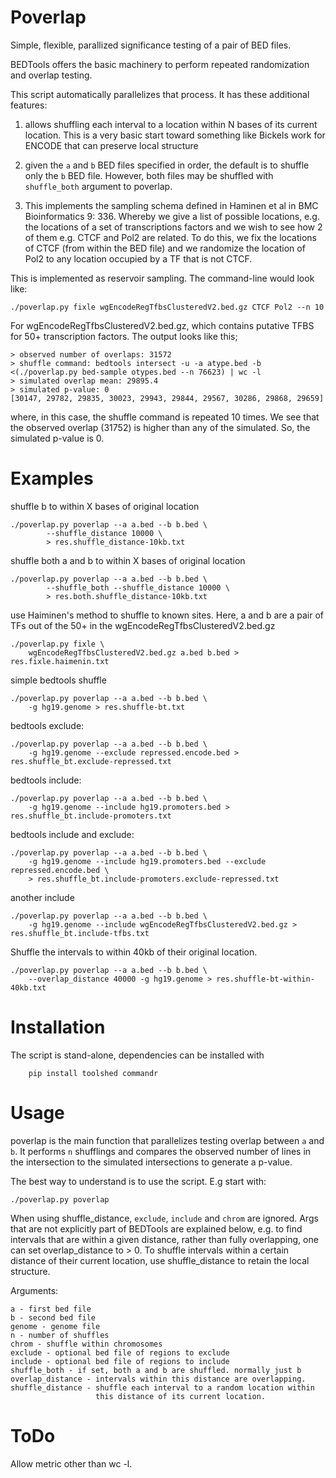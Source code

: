 Poverlap
========
Simple, flexible, parallized significance testing of a pair of BED files.

BEDTools offers the basic machinery to perform repeated randomization and
overlap testing. 

This script automatically parallelizes that process. It has these additional
features:

 1) allows shuffling each interval to a location within N bases of its current
    location. This is a very basic start toward something like Bickels work for
    ENCODE that can preserve local structure

 2) given the `a` and `b` BED files specified in order, the default is to
    shuffle only the `b` BED file. However, both files may be shuffled with
    `shuffle_both` argument to poverlap.

 3) This implements the sampling schema defined in Haminen et al in BMC
    Bioinformatics 9: 336. Whereby we give a list of possible locations,
    e.g. the locations of a set of transcriptions factors and we wish to
    see how 2 of them e.g. CTCF and Pol2 are related. To do this, we fix
    the locations of CTCF (from within the BED file) and we randomize the
    location of Pol2 to any location occupied by a TF that is not CTCF.


This is implemented as reservoir sampling. The command-line would look
like:
        
    ./poverlap.py fixle wgEncodeRegTfbsClusteredV2.bed.gz CTCF Pol2 --n 10

For wgEncodeRegTfbsClusteredV2.bed.gz, which contains putative TFBS for
50+ transcription factors. The output looks like this;

    > observed number of overlaps: 31572
    > shuffle command: bedtools intersect -u -a atype.bed -b <(./poverlap.py bed-sample otypes.bed --n 76623) | wc -l
    > simulated overlap mean: 29895.4
    > simulated p-value: 0
    [30147, 29782, 29835, 30023, 29943, 29844, 29567, 30286, 29868, 29659]

where, in this case, the shuffle command is repeated 10 times. We see that the
observed overlap (31752) is higher than any of the simulated. So, the simulated
p-value is 0.

Examples
========
    
shuffle b to within X bases of original location

    ./poverlap.py poverlap --a a.bed --b b.bed \
            --shuffle_distance 10000 \
            > res.shuffle_distance-10kb.txt

shuffle both a and b to within X bases of original location

    ./poverlap.py poverlap --a a.bed --b b.bed \
            --shuffle_both --shuffle_distance 10000 \
            > res.both.shuffle_distance-10kb.txt

use Haiminen's method to shuffle to known sites. Here, a and b are a pair of TFs out of the
50+ in the wgEncodeRegTfbsClusteredV2.bed.gz

    ./poverlap.py fixle \
        wgEncodeRegTfbsClusteredV2.bed.gz a.bed b.bed > res.fixle.haimenin.txt

simple bedtools shuffle

    ./poverlap.py poverlap --a a.bed --b b.bed \
        -g hg19.genome > res.shuffle-bt.txt

bedtools exclude:

    ./poverlap.py poverlap --a a.bed --b b.bed \
        -g hg19.genome --exclude repressed.encode.bed > res.shuffle_bt.exclude-repressed.txt

bedtools include:

    ./poverlap.py poverlap --a a.bed --b b.bed \
        -g hg19.genome --include hg19.promoters.bed > res.shuffle_bt.include-promoters.txt

bedtools include and exclude:

    ./poverlap.py poverlap --a a.bed --b b.bed \
        -g hg19.genome --include hg19.promoters.bed --exclude repressed.encode.bed \
        > res.shuffle_bt.include-promoters.exclude-repressed.txt

another include

    ./poverlap.py poverlap --a a.bed --b b.bed \
        -g hg19.genome --include wgEncodeRegTfbsClusteredV2.bed.gz > res.shuffle_bt.include-tfbs.txt


Shuffle the intervals to within 40kb of their original location.

    ./poverlap.py poverlap --a a.bed --b b.bed \
        --overlap_distance 40000 -g hg19.genome > res.shuffle-bt-within-40kb.txt

Installation
============

The script is stand-alone, dependencies can be installed with

```Shell
    pip install toolshed commandr
```

Usage
=====

poverlap is the main function that parallelizes testing overlap between `a`
and `b`. It performs `n` shufflings and compares the observed number of
lines in the intersection to the simulated intersections to generate a
p-value.

The best way to understand is to use the script. E.g start with:

    ./poverlap.py poverlap

When using shuffle_distance, `exclude`, `include` and `chrom` are ignored.
Args that are not explicitly part of BEDTools are explained below, e.g. to
find intervals that are within a given distance, rather than fully
overlapping, one can set overlap_distance to > 0.
To shuffle intervals within a certain distance of their current location,
use shuffle_distance to retain the local structure.

Arguments:

    a - first bed file
    b - second bed file
    genome - genome file
    n - number of shuffles
    chrom - shuffle within chromosomes
    exclude - optional bed file of regions to exclude
    include - optional bed file of regions to include
    shuffle_both - if set, both a and b are shuffled. normally just b
    overlap_distance - intervals within this distance are overlapping.
    shuffle_distance - shuffle each interval to a random location within
                       this distance of its current location.

ToDo
====

Allow metric other than wc -l.
